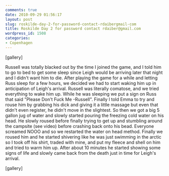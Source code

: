 ```yaml
---
comments: true
date: 2010-09-29 01:56:17
layout: post
slug: roskilde-day-2-for-password-contact-rdaibergmail-com
title: Roskilde Day 2 for password contact rdaiber@gmail.com
wordpress_id: 1508
categories:
- Copenhagen
---
```


[gallery]

Russell was totally blacked out by the time I joined the game, and I told him to go to bed to get some sleep since Leigh would be arriving later that night and I didn't want him to die.  After playing the game for a while and letting Russ sleep for a few hours, we decided we had to start waking him up in anticipation of Leigh's arrival.  Russell was literally comatose, and we tried everything to wake him up.  While he was sleeping we put a sign on Russ that said "Please Don't Fuck Me -Russell".  Finally I told Emma to try and rouse him by grabbing his dick and giving it a little massage but even that didn't even register, he didn't move in the slightest.  So then we got a big 5 gallon jug of water and slowly started pouring the freezing cold water on his head.  He slowly roused before finally trying to get up and stumbling around the campsite (see video) before crashing back onto his bead.  Everyone screamed NOOO and so we restarted the water on head method.  Finally we roused him and he started shivering like he was just swimming in the arctic so I took off his shirt, traded with mine, and put my fleece and shell on him and tried to warm him up.  After about 10 minutes he started showing some signs of life and slowly came back from the death just in time for Leigh's arrival.

[gallery]
